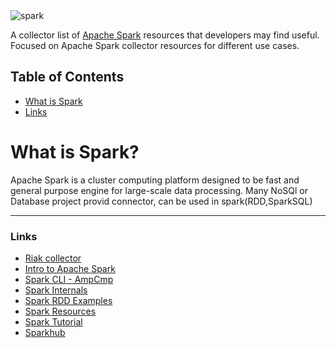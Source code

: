 
<img src="http://snowplowanalytics.com/assets/img/blog/2015/05/spark_logo.png" alt="spark">

A collector list of [Apache Spark](http://spark.apache.org/) resources that developers may find useful. Focused on Apache Spark collector resources for different use cases. 



## Table of Contents
*  [What is Spark](#what-is-spark-collector)
*  [Links](#links-&-tutorials-)

# What is Spark?

Apache Spark is a cluster computing platform designed to be fast and general purpose engine for large-scale data processing.
Many NoSQl or Database project provid connector, can be used in spark(RDD,SparkSQL)



---



### Links 
* [Riak collector](https://github.com/basho/spark-riak-connector)
* [Intro to Apache Spark](https://github.com/RedisLabs/spark-redis)
* [Spark CLI - AmpCmp](http://ampcamp.berkeley.edu/3/exercises/index.html)
* [Spark Internals](https://github.com/JerryLead/SparkInternals)
* [Spark RDD Examples](http://homepage.cs.latrobe.edu.au/zhe/ZhenHeSparkRDDAPIExamples.html)
* [Spark Resources](https://wegetsignal.wordpress.com/2015/02/25/spark-resources/)
* [Spark Tutorial](http://homepage.cs.latrobe.edu.au/zhe/ZhenHeSparkRDDAPIExamples.html)
* [Sparkhub](https://sparkhub.databricks.com/)



